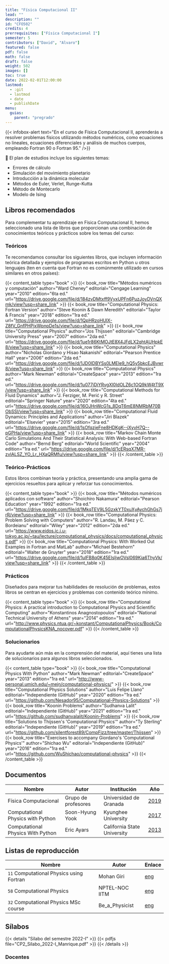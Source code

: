 ```yaml
---
title: "Física Computacional II"
lead: ""
description: ""
id: "CFO502"
credits: 4
prerrequisites: ["Física Computacional I"]
semester: 5
contributors: ["David", "Alvaro"]
featured: false
pdf: false
math: false
draft: false
weight: 502
images: []
toc: true
date: 2022-02-01T12:00:00
lastmod:
  - :git
  - lastmod
  - date
  - publishDate
menu:
  guias:
    parent: "pregrado"
---
```


{{< infobox-alert text="En el curso de Física Computacional II, aprenderás a resolver problemas físicos utilizando métodos numéricos, como ecuaciones no lineales, ecuaciones diferenciales y análisis de muchos cuerpos, empleando Fortran 90 o Fortran 95." />}}

🔎 El plan de estudios incluye los siguientes temas:

- Errores de cálculo
- Simulación del movimiento planetario
- Introducción a la dinámica molecular
- Métodos de Euler, Verlet, Runge-Kutta
- Método de Montecarlo
- Modelo de Ising

## Libros recomendados

Para complementar tu aprendizaje en Física Computacional II, hemos seleccionado una lista de libros que proporcionan una combinación de conocimientos teóricos y prácticos sobre los temas del curso:

### Teóricos

Te recomendamos consultar los siguientes libros, que incluyen información teórica detallada y ejemplos de programas escritos en Python u otros lenguajes (ten en cuenta que Fortran no es comúnmente utilizado en cursos similares en otros países):

{{< content_table type="book" >}} {{< book_row title="Métodos numéricos y computación" author="Ward Cheney" editorial="Cengage Learning" year="2010" edition="6ta ed." url="https://drive.google.com/file/d/184zvDMtxff9VyxUPFn6PuzJoyDVnQXmk/view?usp=share_link" >}} {{< book_row title="Computational Physics: Fortran Version" author="Steve Koonin & Dawn Meredith" editorial="Taylor & Francis" year="2018" edition="1ra ed." url="https://drive.google.com/file/d/1QpHRzoHUIX-Z8fV_GnfPHPjxWpnpDe1s/view?usp=share_link" >}} {{< book_row title="Computational Physics" author="Jos Thijssen" editorial="Cambridge University Press" year="2007" edition="2da ed." url="https://drive.google.com/file/d/1ue1r86KtMOJtE8X4JFdLX2qhtAUHpkE8/view?usp=share_link" >}} {{< book_row title="Computational Physics" author="Nicholas Giordano y Hisao Nakanishi" editorial="Pearson Prentice Hall" year="2006" edition="2da ed." url="https://drive.google.com/file/d/1JD0IDBYSs0LMEle9_hQ5y5bkcEJBvwr8/view?usp=share_link" >}} {{< book_row title="Computational Physics" author="Mark Newman" editorial="CreateSpace" year="2013" edition="1ra ed." url="https://drive.google.com/file/d/1u077jDiYRvgXl0ldOLZ6c1OQ9kW4tT9X/view?usp=share_link" >}} {{< book_row title="Computational Methods for Fluid Dynamics" author="J. Ferziger, M. Perić y R. Street" editorial="Springer Nature" year="2020" edition="4ta ed." url="https://drive.google.com/file/d/16OJHnWcG1s_8DqT6mE8NMRbM70BObSSl/view?usp=share_link" >}} {{< book_row title="Computational Fluid Dynamics: Principles and Applications" author="Jiri Blazek" editorial="Elsevier" year="2015" edition="3ra ed." url="https://drive.google.com/file/d/1sOfqzjeFne8HDKgK--iXyvH7Q--pGPHa/view?usp=share_link" >}} {{< book_row title="Markov Chain Monte Carlo Simulations And Their Statistical Analysis: With Web-based Fortran Code" author="Bernd Berg" editorial="World Scientific" year="2004" edition="1ra ed." url="https://drive.google.com/file/d/1cERsqX7MR-zvlALSZ_YO_Lr_HXaQRMfu/view?usp=share_link" >}} {{< /content_table >}}

### Teórico-Prácticos

Estos libros combinan teoría y práctica, presentando una amplia gama de ejercicios resueltos para aplicar y reforzar tus conocimientos.

{{< content_table type="book" >}} {{< book_row title="Métodos numéricos aplicados con software" author="Shoichiro Nakamura" editorial="Pearson Education" year="1992" edition="1ra ed." url="https://drive.google.com/file/d/1MkqTEV9L5GzxkYT0xuXyAychGhGs7jrR/view?usp=share_link" >}} {{< book_row title="Computational Physics: Problem Solving with Computers" author="R. Landau, M. Páez y C. Bordeianu" editorial="Wiley" year="2012" edition="2da ed." url="https://www.eidos.ic.i.u-tokyo.ac.jp/~tau/lecture/computational_physics/docs/computational_physics.pdf" >}} {{< book_row title="Computational Physics: With Worked Out Examples in Fortran and MatLab" author="Michael Bestehorn" editorial="Walter de Gruyter" year="2018" edition="1ra ed." url="https://drive.google.com/file/d/1ulFB8q0K45EIsIjwOVsI069Kia6ThyVk/view?usp=share_link" >}} {{< /content_table >}}

### Prácticos

Diseñados para mejorar tus habilidades de resolución de problemas, estos libros se centran en ejercicios y problemas con contenido teórico mínimo.

{{< content_table type="book" >}} {{< book_row title="Computational Physics: A practical introduction to Computational Physics and Scientific Computing" author="Konstantinos Anagnostopoulos" editorial="National Technical University of Athens" year="2014" edition="1ra ed." url="http://www.physics.ntua.gr/~konstant/ComputationalPhysics/Book/ComputationalPhysicsKNA_nocover.pdf" >}} {{< /content_table >}}

### Solucionarios

Para ayudarte aún más en la comprensión del material, aquí tienes una lista de solucionarios para algunos libros seleccionados.

{{< content_table type="book" >}} {{< book_row title="Computational Physics With Python" author="Mark Newman" editorial="CreateSpace" year="2013" edition="1ra ed." url="http://www-personal.umich.edu/~mejn/computational-physics/" >}} {{< book_row title="Computational Physics Solutions" author="Luis Felipe Llano" editorial="Independiente (GitHub)" year="2020" edition="1ra ed." url="https://github.com/Nesador95/Computational-Physics-Solutions" >}} {{< book_row title="Koonin Problems" author="Sudhanva Lalit" editorial="Independiente (GitHub)" year="2021" edition="1ra ed." url="https://github.com/sudhanvalalit/Koonin-Problems" >}} {{< book_row title="Solutions to Thijssen's 'Computational Physics'" author="Ty Sterling" editorial="Independiente (GitHub)" year="2019" edition="1ra ed." url="https://github.com/silentforest89/CompFizz/tree/master/Thijssen" >}} {{< book_row title="Exercises to accompany Giordano's 'Computational Physics'" author="Shichao Wu" editorial="Independiente (GitHub)" year="2016" edition="1ra ed." url="https://github.com/WuShichao/computational-physics" >}} {{< /content_table >}}

## Documentos

| Nombre | Autor | Institución | Año |
| --- | --- | --- | --- |
| Física Computacional | Grupo de profesores | Universidad de Granada | [2019](https://ergodic.ugr.es/cphys/index.php?id=lecciones) |
| Computational Physics with Python | Soon-Hyung Yook | Kyunghee University | [2017](http://fracton.khu.ac.kr/~syook/Lectures/ComputPhys/) |
| Computational Physics With Python | Eric Ayars | California State University | [2013](https://belglas.files.wordpress.com/2018/03/cpwp.pdf) |

## Listas de reproducción

| Nombre | Autor | Enlace |
| --- | --- | --- |
| `11` Computational Physics using Fortran | Mohan Giri | [eng](https://www.youtube.com/playlist?list=PL7p7K-N4TmQsI7KgdyKyh19sXWTd8UC28) |
| `58` Computational Physics | NPTEL-NOC IITM | [eng](https://www.youtube.com/playlist?list=PLyqSpQzTE6M8Lg4pPC2KKutByiFCR9kV0) |
| `32` Computational Physics MSc course | Be_a_Physicist | [eng](https://www.youtube.com/playlist?list=PLJLcwUF3Yuc0kqgZTMXdWmAYeryJRk7lH) |

## Sílabos

{{< details "Sílabo del semestre 2022-I" >}} {{< pdfjs file="CP2_Sílabo_2022-I_Manrique.pdf" >}} {{< /details >}}

### Docentes
